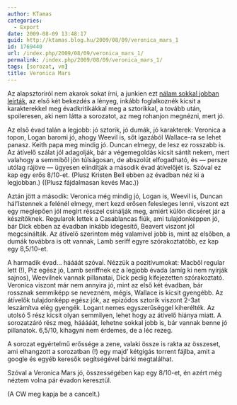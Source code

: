 ```yaml
---
author: KTamas
categories:
  - Export
date: 2009-08-09 13:48:17
guid: http://ktamas.blog.hu/2009/08/09/veronica_mars_1
id: 1769440
url: /index.php/2009/08/09/veronica_mars_1/
permalink: /index.php/2009/08/09/veronica_mars_1/
tags: [sorozat, vm]
title: Veronica Mars
---
```


Az alapsztoriról nem akarok sokat írni, a junkien ezt <a href="http://www.sorozatjunkie.hu/2006/11/08/veronica-mars-irta-imurai/" target="_blank">nálam sokkal jobban leírták</a>, az első két bekezdés a lényeg, inkább foglalkoznék kicsit a karakterekkel meg évadkritikákkal meg a sztorikkal, a tovább után, spoileresen, aki nem látta a sorozatot, az meg rohanjon megnézni, mert jó. 

<!--more-->

Az első évad talán a legjobb: jó sztorik, jó dumák, jó karakterek: Veronica a topon, Logan baromi jó, ahogy Weevil is, sőt igazából Wallace-ra se lehet panasz. Keith papa meg mindig jó. Duncan elmegy, de lesz ez rosszabb is. Az átívelő szálat jól adagolják, bár a végemegoldás kicsit sántít nekem, mert valahogy a semmiből jön túlságosan, de abszolút elfogadható, és &#8212; persze utólag rájöve &#8212; ügyesen elindítják a második évad átívelőjét is. Szóval ez kap egy erős 8/10-et. (Plusz Kristen Bell ebben az évadban néz ki a legjobban.) ((Plusz fájdalmasan kevés Mac.)) 

Aztán jött a második: Veronica még mindig jó, Logan is, Weevil is, Duncan hál&#8217;Istennek a felénél elmegy, mert kezd erősen felesleges lenni, viszont ezt egy meglepően jól megírt résszel csinálják meg, amiért külön dicséret jár a készítőknek. Regularok lettek a Casablancas fiúk, ami tulajdonképpen jó, bár Dick ebben az évadban inkább idegesítő, Beavert viszont jól megcsinálták. Az átívelő szerintem még valamivel jobb is, mint az elsőben, a dumák továbbra is ott vannak, Lamb seriff egyre szórakoztatóbb, ez kap egy 8,5/10-et. 

A harmadik évad&#8230; háááát szóval. Nézzük a pozitívumokat: Macből regular lett (!), Piz egész jó, Lamb seriffnek ez a legjobb évada (amíg ki nem nyírják sajnos), Weevilnek vannak pillanatai, Dick pedig kifejezetten szórakoztató. Veronica viszont már nem annyira jó, mint az első két évadban, bár rossznak semmiképp se nevezném, mégis, Wallace is kicsit gyengébb. Az átívelők tulajdonképp egész jók, az epizódos sztorik viszont 2-3at leszámítva elég gyengék. Logant nemes egyszerűséggel kiherélték. Az utolsó 5 rész kicsit olyan semmilyen, lehet hogy az átívelő hiánya miatt. A sorozatzáró rész meg, hááááát, lehetne sokkal jobb is, bár vannak benne jó pillanatok. 6,5/10, kihagyni nem érdemes, de a léc rezeg. 

A sorozat egyértelmű erőssége a zene, valaki össze is rakta az összeset, ami elhangzott a sorozatban (!) egy majd&#8217; kétgigás torrent fájlba, amit a google és egyéb keresők segítségével bárki megtalálhat. 

Szóval a Veronica Mars jó, összességében kap egy 8/10-et, én azért még néztem volna pár évadon keresztül. 

(A CW meg kapja be a cancelt.)

<div id="_mcePaste" style="overflow: hidden; position: absolute; left: -10000px; top: 0px; width: 1px; height: 1px;">
  http://www.sorozatjunkie.hu/2006/11/08/veronica-mars-irta-imurai/
</div></p>
